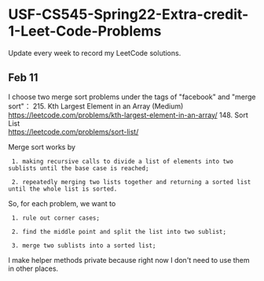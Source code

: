 # USF-CS545-Spring22-Extra-credit-1-Leet-Code-Problems

Update every week to record my LeetCode solutions.


## Feb 11
I choose two merge sort problems under the tags of "facebook" and "merge sort"：
215. Kth Largest Element in an Array (Medium)  
https://leetcode.com/problems/kth-largest-element-in-an-array/
148. Sort List  
https://leetcode.com/problems/sort-list/

Merge sort works by

     1. making recursive calls to divide a list of elements into two sublists until the base case is reached;
     
     2. repeatedly merging two lists together and returning a sorted list until the whole list is sorted.

So, for each problem, we want to

     1. rule out corner cases;
     
     2. find the middle point and split the list into two sublist;
     
     3. merge two sublists into a sorted list;

I make helper methods private because right now I don't need to use them in other places.
